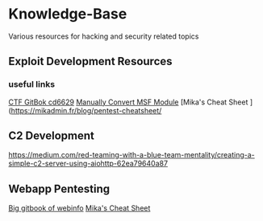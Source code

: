 # Knowledge-Base
Various resources for hacking and security related topics

## Exploit Development Resources

### useful links
[CTF GitBok cd6629](https://cd6629.gitbook.io/ctfwriteups/scripting-programming/converting-metasploit-modules-to-python)
[Manually Convert MSF Module](https://netsec.ws/?p=2627)
[Mika's Cheat Sheet ](https://mikadmin.fr/blog/pentest-cheatsheet/



## C2 Development 

https://medium.com/red-teaming-with-a-blue-team-mentality/creating-a-simple-c2-server-using-aiohttp-62ea79640a87


## Webapp Pentesting 

[Big gitbook of webinfo](https://csea-iitb.github.io/IITBreachers-wiki/2020/07/22/CSRF-Vulnerabilities.html)
[Mika's Cheat Sheet ](https://mikadmin.fr/blog/pentest-cheatsheet/)

